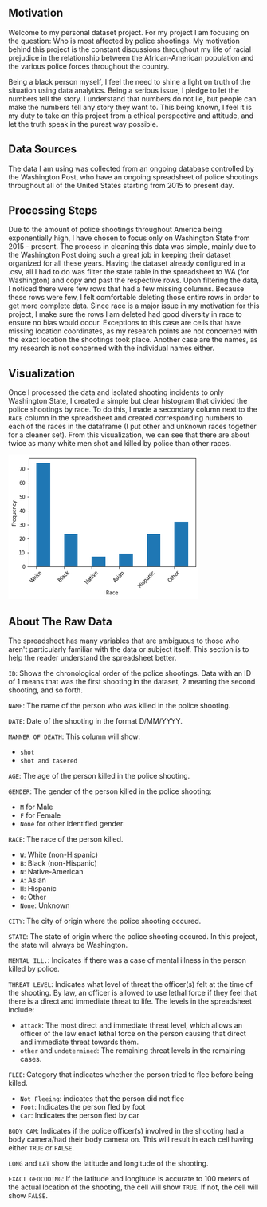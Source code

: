 ## Motivation
Welcome to my personal dataset project. For my project I am focusing on the question:
Who is most affected by police shootings. My motivation behind this project is the 
constant discussions throughout my life of racial prejudice in the relationship between
the African-American population and the various police forces throughout the country.

Being a black person myself, I feel the need to shine a light on truth of the situation using data
analytics. Being a serious issue, I pledge to let the numbers tell the story. I understand that
numbers do not lie, but people can make the numbers tell any story they want to. This being known,
I feel it is my duty to take on this project from a ethical perspective and attitude, and let the truth speak in the purest way possible. 
## Data Sources
The data I am using was collected from an ongoing database controlled by the Washington Post, who have an ongoing spreadsheet of police shootings throughout all of the United States starting from 2015 to present day. 
## Processing Steps
Due to the amount of police shootings throughout America being exponentially high, I have chosen 
to focus only on Washington State from 2015 - present. The process in cleaning this data was simple, mainly due to the Washington Post doing such a great job in keeping their dataset organized for all these years. Having the dataset already configured in a .csv, all I had to do was filter the state table in the spreadsheet to WA (for Washington) and copy and past the respective rows. Upon filtering the data, I noticed there were few rows that had a few missing columns. Because these rows were few, I felt comfortable deleting those entire rows in order to get more complete data. Since race is a major issue in my motivation for this project, I make sure the rows I am deleted had good diversity in race to ensure no bias would occur. Exceptions to this case are cells that have missing location coordinates, as my research points are not concerned with the exact location the shootings took place. Another case are the names, as my research is not concerned with the individual names either. 
## Visualization
Once I processed the data and isolated shooting incidents to only Washington State, I created a simple but clear histogram that divided the police shootings by race. To do this, I made a secondary column next to the `RACE` column in the spreadsheet and created corresponding numbers to each of the races in the dataframe (I put other and unknown races together for a cleaner set). From this visualization, we can see that there are about twice as many white men shot and killed by police than other races.

![](Visualization.png)


## About The Raw Data
The spreadsheet has many variables that are ambiguous to those who aren't particularly familiar with the data or subject itself. This section is to help the reader understand the spreadsheet better.

`ID`: Shows the chronological order of the police shootings. Data with an ID of 1 means that was the first shooting in the dataset, 2 meaning the second shooting, and so forth.

`NAME`: The name of the person who was killed in the police shooting.

`DATE`: Date of the shooting in the format D/MM/YYYY.

`MANNER OF DEATH`: This column will show:
- `shot`
- `shot and tasered`

`AGE`: The age of the person killed in the police shooting.

`GENDER`: The gender of the person killed in the police shooting:
- `M` for Male 
- `F` for Female
- `None` for other identified gender

`RACE`: The race of the person killed.  
- `W`: White (non-Hispanic)
- `B`: Black (non-Hispanic)
- `N`: Native-American
- `A`: Asian
- `H`: Hispanic
- `O`: Other
- `None`: Unknown

`CITY`: The city of origin where the police shooting occured.

`STATE`: The state of origin where the police shooting occured. In this project, the state will always be Washington.

`MENTAL ILL.`: Indicates if there was a case of mental illness in the person killed by police.

`THREAT LEVEL`: Indicates what level of threat the officer(s) felt at the time of the shooting. By law, an officer is allowed to use lethal force if they feel that there is a direct and immediate threat to life. The levels in the spreadsheet include:
- `attack`: The most direct and immediate threat level, which allows an officer of the law enact lethal force on the person causing that direct and immediate threat towards them. 
- `other` and `undetermined`: The remaining threat levels in the remaining cases. 

`FLEE`: Category that indicates whether the person tried to flee before being killed. 
- `Not Fleeing`: indicates that the person did not flee
- `Foot`: Indicates the person fled by foot
- `Car`: Indicates the person fled by car

`BODY CAM`: Indicates if the police officer(s) involved in the shooting had a body camera/had their body camera on. This will result in each cell having either `TRUE` or `FALSE`.

`LONG` and `LAT` show the latitude and longitude of the shooting.

`EXACT GEOCODING`: If the latitude and longitude is accurate to 100 meters of the actual location of the shooting, the cell will show `TRUE`. If not, the cell will show `FALSE`. 

